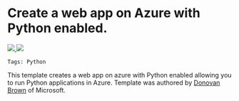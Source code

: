 # Create a web app on Azure with Python enabled.

<a href="https://portal.azure.com/#create/Microsoft.Template/uri/https%3A%2F%2Fraw.githubusercontent.com%2FAzure%2Fazure-quickstart-templates%2Fmaster%2F201-web-app-python%2Fazuredeploy.json" target="_blank">
<img src="http://azuredeploy.net/deploybutton.png"/>
</a>
<a href="http://armviz.io/#/?load=https%3A%2F%2Fraw.githubusercontent.com%2FAzure%2Fazure-quickstart-templates%2Fmaster%2F201-web-app-python%2Fazuredeploy.json" target="_blank">
<img src="http://armviz.io/visualizebutton.png"/>
</a>

`Tags: Python`

This template creates a web app on azure with Python enabled allowing you to run Python applications in Azure.  Template was authored by [Donovan Brown](http://twitter.com/DonovanBrown) of Microsoft. 

